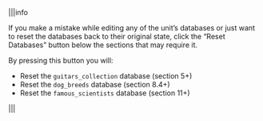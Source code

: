 |||info

If you make a mistake while editing any of the unit’s databases or just want to reset the databases back to their original state, click the “Reset Databases” button below the sections that may require it.

By pressing this button you will: 

- Reset the `guitars_collection` database (section 5+)
- Reset the `dog_breeds` database (section 8.4+)
- Reset the `famous_scientists` database (section 11+)

|||